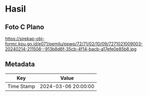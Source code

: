 # Hasil

## Foto C Plano

https://sirekap-obj-formc.kpu.go.id/e071/pemilu/ppwp/72/71/02/10/09/7271021009003-20240214-211508--913b8d6f-35cb-4f14-bacb-a17efe0e85b8.jpg


## Metadata

| Key        | Value               |
| ---------- | ------------------- |
| Time Stamp | 2024-03-06 20:00:00 |



